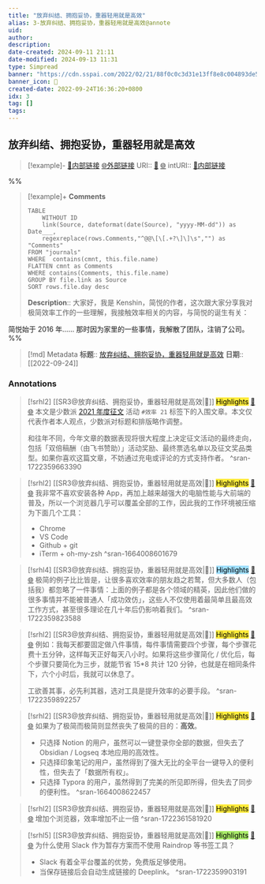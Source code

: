 ```yaml
---
title: "放弃纠结、拥抱妥协，重器轻用就是高效"
alias: 3-放弃纠结、拥抱妥协，重器轻用就是高效@annote
uid: 
author: 
description: 
date-created: 2024-09-11 21:11
date-modified: 2024-09-13 11:31
type: Simpread
banner: "https://cdn.sspai.com/2022/02/21/88f0c0c3d31e13ff8e8c004893de5394.png "
banner_icon: 🔖
created-date: 2022-09-24T16:36:20+0800
idx: 3
tag: []
tags: 
---
```


## 放弃纠结、拥抱妥协，重器轻用就是高效

> [!example]- [🧷内部链接](<http://localhost:7026/unread/3>) [🌐外部链接](<>)
> URI:: [🧷](<http://localhost:7026/unread/3>) [🌐](<>)
> intURI:: [🧷内部链接](<http://localhost:7026/reading/3>)

%%

> [!example]+ **Comments**
>
> ```dataview
> TABLE 
>     WITHOUT ID
>     link(Source, dateformat(date(Source), "yyyy-MM-dd")) as Date___, 
>     regexreplace(rows.Comments,"^@@\[\[.+?\]\]\s","") as "Comments"
> FROM "journals"
> WHERE  contains(cmnt, this.file.name)
> FLATTEN cmnt as Comments
> WHERE contains(Comments, this.file.name)
> GROUP BY file.link as Source
> SORT rows.file.day desc
> ```
>  **Description**:: 大家好，我是 Kenshin，简悦的作者，这次跟大家分享我对极简效率工作的一些理解，我接触效率相关的内容，与简悦的诞生有关：

简悦始于 2016 年…… 那时因为家里的一些事情，我解散了团队，注销了公司。
%%

> [!md] Metadata
> **标题**:: [放弃纠结、拥抱妥协，重器轻用就是高效](https://sspai.com/post/71576)
> **日期**:: [[2022-09-24]]

### Annotations

> [!srhl2] [[SR3@放弃纠结、拥抱妥协，重器轻用就是高效|📄]] <mark style="background-color: #ffeb3b">Highlights</mark> [🧷](<http://localhost:7026/unread/3#id=1722359663390>) [🌐](<#id=1722359663390>)
> 本文是少数派 [2021 年度征文](https://sspai.com/post/70693) 活动 `#效率 21` 标签下的入围文章。本文仅代表作者本人观点，少数派对标题和排版略作调整。
>
> 和往年不同，今年文章的数据表现将很大程度上决定征文活动的最终走向，包括「双倍稿酬（由飞书赞助）」活动奖励、最终票选名单以及征文奖品类型。如果你喜欢这篇文章，不妨通过充电或评论的方式支持作者。
> ^sran-1722359663390

> [!srhl2] [[SR3@放弃纠结、拥抱妥协，重器轻用就是高效|📄]] <mark style="background-color: #ffeb3b">Highlights</mark> [🧷](<http://localhost:7026/unread/3#id=1664008601679>) [🌐](<#id=1664008601679>)
> 我非常不喜欢安装各种 App，再加上越来越强大的电脑性能与大前端的普及，所以一个浏览器几乎可以覆盖全部的工作，因此我的工作环境被压缩为下面几个工具：
>
> - Chrome
> - VS Code
> - Github + git
> - iTerm + oh-my-zsh
> ^sran-1664008601679

> [!srhl4] [[SR3@放弃纠结、拥抱妥协，重器轻用就是高效|📄]] <mark style="background-color: #a1e0ff">Highlights</mark> [🧷](<http://localhost:7026/unread/3#id=1722359823588>) [🌐](<#id=1722359823588>)
> 极简的例子比比皆是，让很多喜欢效率的朋友趋之若鹜，但大多数人（包括我）都忽略了一件事情：上面的例子都是各个领域的精英，因此他们做的很多事情并不能被普通人「成功效仿」，这些人不仅使用着最简单且最高效工作方式，甚至很多理论在几十年后仍影响着我们。
> ^sran-1722359823588

> [!srhl2] [[SR3@放弃纠结、拥抱妥协，重器轻用就是高效|📄]] <mark style="background-color: #ffeb3b">Highlights</mark> [🧷](<http://localhost:7026/unread/3#id=1722359892257>) [🌐](<#id=1722359892257>)
> 例如：我每天都要固定做八件事情，每件事情需要四个步骤，每个步骤花费十五分钟，这样每天正好每天八小时。如果将这些步骤简化 / 优化后，每个步骤只要简化为三步，就能节省 15*8 共计 120 分钟，也就是在相同条件下，六个小时后，我就可以休息了。
>
> 工欲善其事，必先利其器，选对工具是提升效率的必要手段。
> ^sran-1722359892257

> [!srhl2] [[SR3@放弃纠结、拥抱妥协，重器轻用就是高效|📄]] <mark style="background-color: #ffeb3b">Highlights</mark> [🧷](<http://localhost:7026/unread/3#id=1664008622457>) [🌐](<#id=1664008622457>)
> 如果为了极简而极简则显然丧失了极简的目的：**高效**。
>
> - 只选择 Notion 的用户，虽然可以一键登录你全部的数据，但失去了 Obsidian / Logseq 本地应用的高效性。
> - 只选择印象笔记的用户，虽然得到了强大无比的全平台一键导入的便利性，但失去了「数据所有权」。
> - 只选择 Typora 的用户，虽然得到了完美的所见即所得，但失去了同步的便利性。
> ^sran-1664008622457

> [!srhl2] [[SR3@放弃纠结、拥抱妥协，重器轻用就是高效|📄]] <mark style="background-color: #ffeb3b">Highlights</mark> [🧷](<http://localhost:7026/unread/3#id=1722361581920>) [🌐](<#id=1722361581920>)
> 增加个浏览器，效率增加不止一倍
> ^sran-1722361581920

> [!srhl5] [[SR3@放弃纠结、拥抱妥协，重器轻用就是高效|📄]] <mark style="background-color: #a8ea68">Highlights</mark> [🧷](<http://localhost:7026/unread/3#id=1722359903191>) [🌐](<#id=1722359903191>)
> 为什么使用 Slack 作为暂存方案而不使用 Raindrop 等书签工具？
>
> - Slack 有着全平台覆盖的优势，免费版足够使用。
> - 当保存链接后会自动生成链接的 Deeplink。
> ^sran-1722359903191
